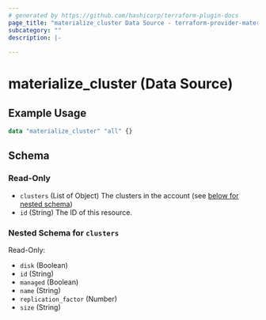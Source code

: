 ```yaml
---
# generated by https://github.com/hashicorp/terraform-plugin-docs
page_title: "materialize_cluster Data Source - terraform-provider-materialize"
subcategory: ""
description: |-
  
---
```


# materialize_cluster (Data Source)



## Example Usage

```terraform
data "materialize_cluster" "all" {}
```

<!-- schema generated by tfplugindocs -->
## Schema

### Read-Only

- `clusters` (List of Object) The clusters in the account (see [below for nested schema](#nestedatt--clusters))
- `id` (String) The ID of this resource.

<a id="nestedatt--clusters"></a>
### Nested Schema for `clusters`

Read-Only:

- `disk` (Boolean)
- `id` (String)
- `managed` (Boolean)
- `name` (String)
- `replication_factor` (Number)
- `size` (String)
